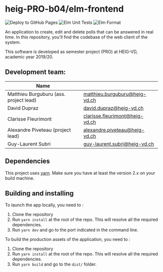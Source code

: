 # heig-PRO-b04/elm-frontend

![Deploy to GitHub Pages](https://github.com/heig-PRO-b04/elm-frontend/workflows/Deploy%20to%20GitHub%20Pages/badge.svg?branch=master)
![Elm Unit Tests](https://github.com/heig-PRO-b04/elm-frontend/workflows/Elm%20Unit%20Tests/badge.svg?branch=master)
![Elm Format](https://github.com/heig-PRO-b04/elm-frontend/workflows/Elm%20Format/badge.svg?branch=master)

An application to create, edit and delete polls that can be answered in real
time. In this repository, you'll find the codebase of the web client of the
system.

This software is developed as semester project (PRO) at HEIG-VD, academic year
2019/20.

## Development team:

| Name                                   |                                  |
|----------------------------------------|----------------------------------|
| Matthieu Burguburu (ass. project lead) | matthieu.burguburu@heig-vd.ch    |
| David Dupraz                           | david.dupraz@heig-vd.ch          |
| Clarisse Fleurimont                    | clarisse.fleurimont@heig-vd.ch   |
| Alexandre Piveteau (project lead)      | alexandre.piveteau@heig-vd.ch    |
| Guy-Laurent Subri                      | guy-laurent.subri@heig-vd.ch     |

## Dependencies

This project uses [yarn](https://yarnpkg.com). Make sure you have at least the
version 2.x on your build machine.

## Building and installing

To launch the app locally, you need to :

1. Clone the repository
2. Run `yarn install` at the root of the repo. This will resolve all the
   required dependencies.
3. Run `yarn dev` and go to the port indicated in the command line.

To build the production assets of the application, you need to :

1. Clone the repository
2. Run `yarn install` at the root of the repo. This will resolve all the
   required dependencies.
3. Run `yarn build` and go to the `dist/` folder.
